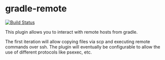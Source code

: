 gradle-remote
=============

[![Build Status](https://buildhive.cloudbees.com/job/rylarson/job/gradle-remote/badge/icon)](https://buildhive.cloudbees.com/job/rylarson/job/gradle-remote/)

This plugin allows you to interact with remote hosts from gradle.

The first iteration will allow copying files via scp and executing 
remote commands over ssh. The plugin will eventually be configurable
to allow the use of different protocols like psexec, etc.



